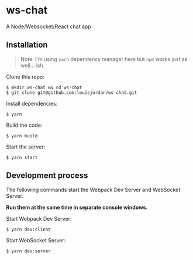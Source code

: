 # ws-chat

A Node/Websocket/React chat app

## Installation
> Note: I'm using `yarn` dependency manager here but `npm` works just as well... ish.

Clone this repo:

```
$ mkdir ws-chat && cd ws-chat
$ git clone git@github.com:louisjordan/ws-chat.git
```

Install dependencies:

```
$ yarn
```

Build the code:

```
$ yarn build
```

Start the server:

```
$ yarn start
```

## Development process

The following commands start the Webpack Dev Server and WebSocket Server.

**Run them at the same time in separate console windows.**

Start Webpack Dev Server:

```
$ yarn dev:client
```

Start WebSocket Server:

```
$ yarn dev:server
```
